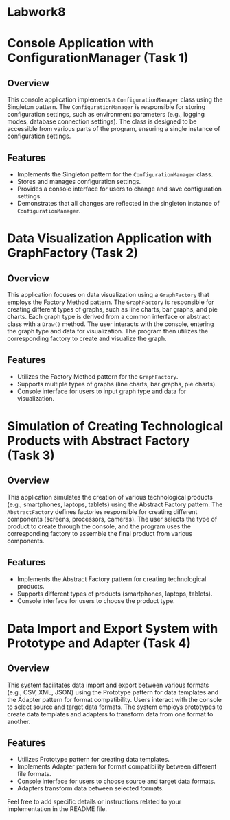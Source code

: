 # Labwork8
# Console Application with ConfigurationManager (Task 1)

## Overview
This console application implements a `ConfigurationManager` class using the Singleton pattern. The `ConfigurationManager` is responsible for storing configuration settings, such as environment parameters (e.g., logging modes, database connection settings). The class is designed to be accessible from various parts of the program, ensuring a single instance of configuration settings.

## Features
- Implements the Singleton pattern for the `ConfigurationManager` class.
- Stores and manages configuration settings.
- Provides a console interface for users to change and save configuration settings.
- Demonstrates that all changes are reflected in the singleton instance of `ConfigurationManager`.

# Data Visualization Application with GraphFactory (Task 2)

## Overview
This application focuses on data visualization using a `GraphFactory` that employs the Factory Method pattern. The `GraphFactory` is responsible for creating different types of graphs, such as line charts, bar graphs, and pie charts. Each graph type is derived from a common interface or abstract class with a `Draw()` method. The user interacts with the console, entering the graph type and data for visualization. The program then utilizes the corresponding factory to create and visualize the graph.

## Features
- Utilizes the Factory Method pattern for the `GraphFactory`.
- Supports multiple types of graphs (line charts, bar graphs, pie charts).
- Console interface for users to input graph type and data for visualization.

# Simulation of Creating Technological Products with Abstract Factory (Task 3)

## Overview
This application simulates the creation of various technological products (e.g., smartphones, laptops, tablets) using the Abstract Factory pattern. The `AbstractFactory` defines factories responsible for creating different components (screens, processors, cameras). The user selects the type of product to create through the console, and the program uses the corresponding factory to assemble the final product from various components.

## Features
- Implements the Abstract Factory pattern for creating technological products.
- Supports different types of products (smartphones, laptops, tablets).
- Console interface for users to choose the product type.

# Data Import and Export System with Prototype and Adapter (Task 4)

## Overview
This system facilitates data import and export between various formats (e.g., CSV, XML, JSON) using the Prototype pattern for data templates and the Adapter pattern for format compatibility. Users interact with the console to select source and target data formats. The system employs prototypes to create data templates and adapters to transform data from one format to another.

## Features
- Utilizes Prototype pattern for creating data templates.
- Implements Adapter pattern for format compatibility between different file formats.
- Console interface for users to choose source and target data formats.
- Adapters transform data between selected formats.

Feel free to add specific details or instructions related to your implementation in the README file.
